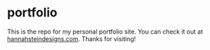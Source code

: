 # portfolio
This is the repo for my personal portfolio site. You can check it out at [hannahsteindesigns.com](https://hannahsteindesigns.com/).
Thanks for visiting!
